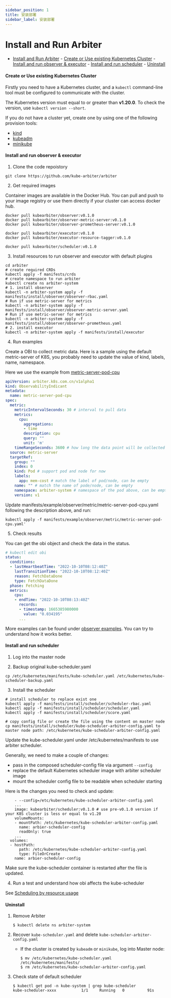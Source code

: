 ```yaml
---
sidebar_position: 1
title: 安装部署
sidebar_label: 安装部署
---
```


# Install and Run Arbiter

- [Install and Run Arbiter](#install-and-run-arbiter)
      - [Create or Use existing Kubernetes Cluster](#create-or-use-existing-kubernetes-cluster)
      - [Install and run observer & executor](#install-and-run-observer--executor)
      - [Install and run scheduler](#install-and-run-scheduler)
      - [Uninstall](#uninstall)

#### Create or Use existing Kubernetes Cluster

Firstly you need to have a Kubernetes cluster, and a `kubectl` command-line tool must be configured to communicate with the cluster.

The Kubernetes version must equal to or greater than **v1.20.0**. To check the version, use `kubectl version --short`.

If you do not have a cluster yet, create one by using one of the following provision tools:

* [kind](https://kind.sigs.k8s.io/docs/)
* [kubeadm](https://kubernetes.io/docs/admin/kubeadm/)
* [minikube](https://minikube.sigs.k8s.io/)

#### Install and run observer & executor
1. Clone the code repoistory
```shell
git clone https://github.com/kube-arbiter/arbiter
``` 
2. Get required images

Container images are available in the Docker Hub. You can pull and push to your image registry or use them directly if your cluster can access docker hub.
```
docker pull kubearbiter/observer:v0.1.0
docker pull kubearbiter/observer-metric-server:v0.1.0
docker pull kubearbiter/observer-prometheus-server:v0.1.0

docker pull kubearbiter/executor:v0.1.0
docker pull kubearbiter/executor-resource-tagger:v0.1.0

docker pull kubearbiter/scheduler:v0.1.0
```

3. Install resources to run observer and executor with default plugins
```shell
cd arbiter
# create required CRDs
kubectl apply -f manifests/crds
# create namespace to run arbiter
kubectl create ns arbiter-system
# 1. install observer
kubectl -n arbiter-system apply -f manifests/install/observer/observer-rbac.yaml
# Run if use metric-server for metrics
kubectl -n arbiter-system apply -f manifests/install/observer/observer-metric-server.yaml
# Run if use metric-server for metrics
kubectl -n arbiter-system apply -f manifests/install/observer/observer-prometheus.yaml
# 2. install executor
kubectl -n arbiter-system apply -f manifests/install/executor
```
4. Run examples

Create a OBI to collect metric data. Here is a sample using the default metric-server of K8S, you probably need to update the value of kind, labels, name, namespace.

Here we use the example from [metric-server-pod-cpu](https://github.com/kube-arbiter/arbiter/tree/master/manifests/example/observer/metric/metric-server-pod-cpu.yaml)
```yaml
apiVersion: arbiter.k8s.com.cn/v1alpha1
kind: ObservabilityIndicant
metadata:
  name: metric-server-pod-cpu
spec:
  metric:
    metricIntervalSeconds: 30 # interval to pull data
    metrics:
      cpu:
        aggregations:
        - time
        description: cpu
        query: ""
        unit: 'm'
    timeRangeSeconds: 3600 # how long the data point will be collected
  source: metric-server
  targetRef:
    group: ""
    index: 0
    kind: Pod # support pod and node for now
    labels:
      app: mem-cost # match the label of pod/node, can be empty
    name: "" # match the name of pode/node, can be empty
    namespace: arbiter-system # namespace of the pod above, can be empty for node
    version: v1
```
Update manifests/example/observer/metric/metric-server-pod-cpu.yaml following the description above, and run:
```
kubectl apply -f manifests/example/observer/metric/metric-server-pod-cpu.yaml'
```

5. Check results

You can get the obi object and check the data in the status.
```yaml
# kubectl edit obi 
status:
  conditions:
  - lastHeartbeatTime: "2022-10-10T08:12:40Z"
    lastTransitionTime: "2022-10-10T08:12:40Z"
    reason: FetchDataDone
    type: FetchDataDone
  phase: Fetching
  metrics:
    cpu:
    - endTime: "2022-10-10T08:13:40Z"
      records:
      - timestamp: 1665385980000
        value: "0.034195"
      ...
```

More examples can be found under [observer examples](https://github.com/kube-arbiter/arbiter/tree/master/manifests/example/observer). You can try to understand how it works better.

#### Install and run scheduler
1. Log into the master node

2. Backup original kube-scheduler.yaml
```
cp /etc/kubernetes/manifests/kube-scheduler.yaml /etc/kubernetes/kube-scheduler-backup.yaml
```
3. Install the scheduler

```
# install scheduler to replace exist one 
kubectl apply -f manifests/install/scheduler/scheduler-rbac.yaml
kubectl apply -f manifests/install/scheduler/scheduler.yaml
kubectl apply -f manifests/install/scheduler/score.yaml

# copy config file or create the file using the content on master node
cp manifests/install/scheduler/kube-scheduler-arbiter-config.yaml to master node path: /etc/kubernetes/kube-scheduler-arbiter-config.yaml
```
Update the kube-scheduler.yaml under /etc/kubernetes/manifests to use arbiter scheduler.

  Generally, we need to make a couple of changes:

  * pass in the composed scheduler-config file via argument `--config`
  * replace the default Kubernetes scheduler image with arbiter scheduler image
  * mount the scheduler config file to be readable when scheduler starting

Here is the changes you need to check and update:
```
    - --config=/etc/kubernetes/kube-scheduler-arbiter-config.yaml
    ...
    image: kubearbiter/scheduler:v0.1.0 # use pre-v0.1.0 version if your K8S cluster is less or equal to v1.20
    volumeMounts:
    - mountPath: /etc/kubernetes/kube-scheduler-arbiter-config.yaml
      name: arbier-scheduler-config
      readOnly: true
    ...
  volumes:
  - hostPath:
      path: /etc/kubernetes/kube-scheduler-arbiter-config.yaml
      type: FileOrCreate
    name: arbier-scheduler-config
```
Make sure the kube-scheduler container is restarted after the file is updated.

4. Run a test and understand how obi affects the kube-scheduler

See [Scheduling by resource usage](http://arbiter.k8s.com.cn/docs/User%20Cases/schedule-by-real-usage)

#### Uninstall

1. Remove Arbiter

   ```
   $ kubectl delete ns arbiter-system
   ```
2. Recover `kube-scheduler.yaml` and delete `kube-scheduler-arbiter-config.yaml`

   - If the cluster is created by `kubeadm` or `minikube`, log into Master node:
     ```
     $ mv /etc/kubernetes/kube-scheduler.yaml /etc/kubernetes/manifests/
     $ rm /etc/kubernetes/kube-scheduler-arbiter-config.yaml
     ```
3. Check state of default scheduler

   ```
   $ kubectl get pod -n kube-system | grep kube-scheduler
   kube-scheduler-xxxx           1/1     Running   0          91s
   ```
